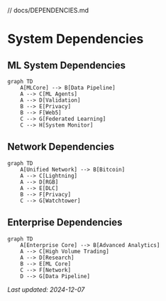 // docs/DEPENDENCIES.md

# System Dependencies

## ML System Dependencies

```mermaid
graph TD
    A[MLCore] --> B[Data Pipeline]
    A --> C[ML Agents]
    A --> D[Validation]
    B --> E[Privacy]
    B --> F[Web5]
    C --> G[Federated Learning]
    C --> H[System Monitor]
```

## Network Dependencies

```mermaid
graph TD
    A[Unified Network] --> B[Bitcoin]
    A --> C[Lightning]
    A --> D[RGB]
    A --> E[DLC]
    B --> F[Privacy]
    C --> G[Watchtower]
```

## Enterprise Dependencies

```mermaid
graph TD
    A[Enterprise Core] --> B[Advanced Analytics]
    A --> C[High Volume Trading]
    A --> D[Research]
    B --> E[ML Core]
    C --> F[Network]
    D --> G[Data Pipeline]
```

*Last updated: 2024-12-07*
